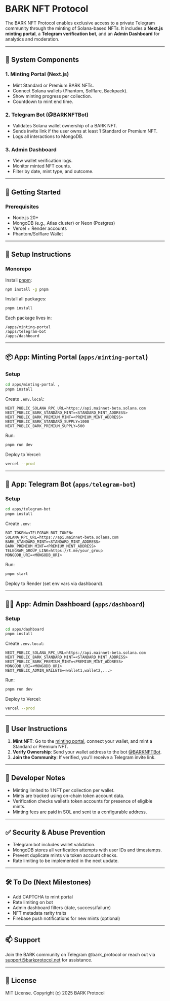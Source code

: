 # BARK NFT Protocol

The BARK NFT Protocol enables exclusive access to a private Telegram community through the minting of Solana-based NFTs. It includes a **Next.js minting portal**, a **Telegram verification bot**, and an **Admin Dashboard** for analytics and moderation.

---

## 🧩 System Components

### 1. **Minting Portal (Next.js)**

* Mint Standard or Premium BARK NFTs.
* Connect Solana wallets (Phantom, Solflare, Backpack).
* Show minting progress per collection.
* Countdown to mint end time.

### 2. **Telegram Bot (@BARKNFTBot)**

* Validates Solana wallet ownership of a BARK NFT.
* Sends invite link if the user owns at least 1 Standard or Premium NFT.
* Logs all interactions to MongoDB.

### 3. **Admin Dashboard**

* View wallet verification logs.
* Monitor minted NFT counts.
* Filter by date, mint type, and outcome.

---

## 🚀 Getting Started

### Prerequisites

* Node.js 20+
* MongoDB (e.g., Atlas cluster) or Neon (Postgres)
* Vercel + Render accounts
* Phantom/Solflare Wallet

---

## 🔧 Setup Instructions

### Monorepo

Install [pnpm](https://pnpm.io):

```bash
npm install -g pnpm
```

Install all packages:

```bash
pnpm install
```

Each package lives in:

```
/apps/minting-portal
/apps/telegram-bot
/apps/dashboard
```

---

## 📦 App: Minting Portal (`apps/minting-portal`)

### Setup

```bash
cd apps/minting-portal ,
pnpm install
```

Create `.env.local`:

```env
NEXT_PUBLIC_SOLANA_RPC_URL=https://api.mainnet-beta.solana.com
NEXT_PUBLIC_BARK_STANDARD_MINT=<STANDARD_MINT_ADDRESS>
NEXT_PUBLIC_BARK_PREMIUM_MINT=<PREMIUM_MINT_ADDRESS>
NEXT_PUBLIC_BARK_STANDARD_SUPPLY=1000
NEXT_PUBLIC_BARK_PREMIUM_SUPPLY=500
```

Run:

```bash
pnpm run dev
```

Deploy to Vercel:

```bash
vercel --prod
```

---

## 🤖 App: Telegram Bot (`apps/telegram-bot`)

### Setup

```bash
cd apps/telegram-bot
pnpm install
```

Create `.env`:

```env
BOT_TOKEN=<TELEGRAM_BOT_TOKEN>
SOLANA_RPC_URL=https://api.mainnet-beta.solana.com
BARK_STANDARD_MINT=<STANDARD_MINT_ADDRESS>
BARK_PREMIUM_MINT=<PREMIUM_MINT_ADDRESS>
TELEGRAM_GROUP_LINK=https://t.me/your_group
MONGODB_URI=<MONGODB_URI>
```

Run:

```bash
pnpm start
```

Deploy to Render (set env vars via dashboard).

---

## 🧑‍💼 App: Admin Dashboard (`apps/dashboard`)

### Setup

```bash
cd apps/dashboard
pnpm install
```

Create `.env.local`:

```env
NEXT_PUBLIC_SOLANA_RPC_URL=https://api.mainnet-beta.solana.com
NEXT_PUBLIC_BARK_STANDARD_MINT=<STANDARD_MINT_ADDRESS>
NEXT_PUBLIC_BARK_PREMIUM_MINT=<PREMIUM_MINT_ADDRESS>
MONGODB_URI=<MONGODB_URI>
NEXT_PUBLIC_ADMIN_WALLETS=<wallet1,wallet2,...>
```

Run:

```bash
pnpm run dev
```

Deploy to Vercel:

```bash
vercel --prod
```

---

## 👥 User Instructions

1. **Mint NFT**: Go to the [minting portal](https://bark-minting-portal.vercel.app), connect your wallet, and mint a Standard or Premium NFT.
2. **Verify Ownership**: Send your wallet address to the bot [@BARKNFTBot](https://t.me/BARKNFTBot).
3. **Join the Community**: If verified, you'll receive a Telegram invite link.

---

## 🧠 Developer Notes

* Minting limited to 1 NFT per collection per wallet.
* Mints are tracked using on-chain token account data.
* Verification checks wallet’s token accounts for presence of eligible mints.
* Minting fees are paid in SOL and sent to a configurable address.

---

## ✅ Security & Abuse Prevention

* Telegram bot includes wallet validation.
* MongoDB stores all verification attempts with user IDs and timestamps.
* Prevent duplicate mints via token account checks.
* Rate limiting to be implemented in the next update.

---

## 🛠 To Do (Next Milestones)

* Add CAPTCHA to mint portal
* Rate limiting on bot
* Admin dashboard filters (date, success/failure)
* NFT metadata rarity traits
* Firebase push notifications for new mints (optional)

---

## 📫 Support

Join the BARK community on Telegram @bark\_protocol or reach out via [support@barkprotocol.net](mailto:support@barkprotocol.net) for assistance.

---

## 📄 License

MIT License. Copyright (c) 2025 BARK Protocol
